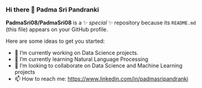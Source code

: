 ### Hi there 👋 Padma Sri Pandranki


**PadmaSri08/PadmaSri08** is a ✨ _special_ ✨ repository because its `README.md` (this file) appears on your GitHub profile.

Here are some ideas to get you started:

- 🔭 I’m currently working on Data Science projects.
- 🌱 I’m currently learning Natural Language Processing
- 👯 I’m looking to collaborate on Data Science and Machine Learning projects
- 📫 How to reach me: https://www.linkedin.com/in/padmasripandranki

